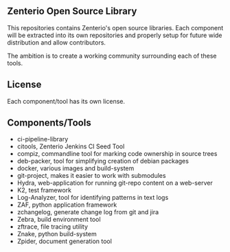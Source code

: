 Zenterio Open Source Library
----------------------------

This repositories contains Zenterio's open source libraries.
Each component will be extracted into its own repositories and properly setup
for future wide distribution and allow contributors.

The ambition is to create a working community surrounding each of these tools.

License
-------
Each component/tool has its own license.

Components/Tools
----------------

* ci-pipeline-library
* citools, Zenterio Jenkins CI Seed Tool
* compiz, commandline tool for marking code ownership in source trees
* deb-packer, tool for simplifying creation of debian packages
* docker, various images and build-system
* git-project, makes it easier to work with submodules
* Hydra, web-application for running git-repo content on a web-server
* K2, test framework
* Log-Analyzer, tool for identifying patterns in text logs
* ZAF, python application framework
* zchangelog, generate change log from git and jira
* Zebra, build environment tool
* zftrace, file tracing utility
* Znake, python build-system
* Zpider, document generation tool
